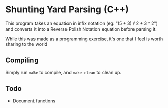 # Shunting Yard Parsing (C++)

This program takes an equation in infix notation (eg: "(5 + 3) / 2 + 3 ^ 2") and converts it into a Reverse Polish Notation equation before parsing it.

While this was made as a programming exercise, it's one that I feel is worth sharing to the world

## Compiling

Simply run `make` to compile, and `make clean` to clean up.

## Todo

 * Document functions
